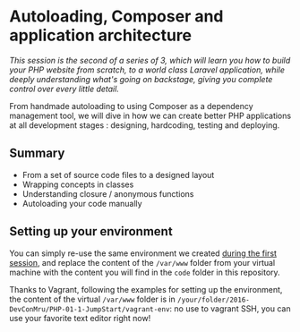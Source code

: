 # Autoloading, Composer and application architecture

_This session is the second of a series of 3, which will learn you how to build your PHP website from scratch, to a world class Laravel application, while deeply understanding what's going on backstage, giving you complete control over every little detail._

From handmade autoloading to using Composer as a dependency management tool, we will dive in how we can create better PHP applications at all development stages : designing, hardcoding, testing and deploying.

## Summary

- From a set of source code files to a designed layout
- Wrapping concepts in classes
- Understanding closure / anonymous functions
- Autoloading your code manually

## Setting up your environment

You can simply re-use the same environment we created [during the first session](https://github.com/phpmauritiusug/2016-DevConMru/tree/master/PHP-01-1-JumpStart#setting-up-your-environment), and replace the content of the `/var/www` folder from your virtual machine with the content you will find in the `code` folder in this repository.

Thanks to Vagrant, following the examples for setting up the environment, the content of the virtual `/var/www` folder is in `/your/folder/2016-DevConMru/PHP-01-1-JumpStart/vagrant-env`: no use to vagrant SSH, you can use your favorite text editor right now!